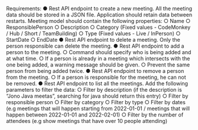 Requirements:
● Rest API endpoint to create a new meeting. All the meeting data should be stored in
a JSON file. Application should retain data between restarts. Meeting model should
contain the following properties:
○ Name
○ ResponsiblePerson
○ Description
○ Category (Fixed values - CodeMonkey / Hub / Short / TeamBuilding)
○ Type (Fixed values - Live / InPerson)
○ StartDate
○ EndDate
● Rest API endpoint to delete a meeting. Only the person responsible can delete the
meeting.
● Rest API endpoint to add a person to the meeting.
○ Command should specify who is being added and at what time.
○ If a person is already in a meeting which intersects with the one being added,
a warning message should be given.
○ Prevent the same person from being added twice.
● Rest API endpoint to remove a person from the meeting.
○ If a person is responsible for the meeting, he can not be removed.
● Rest API endpoint to list all the meetings. Add the following parameters to filter the
data:
○ Filter by description (if the description is “Jono Java meetas”, searching for
java should return this entry)
○ Filter by responsible person
○ Filter by category
○ Filter by type
○ Filter by dates (e.g meetings that will happen starting from 2022-01-01 /
meetings that will happen between 2022-01-01 and 2022-02-01)
○ Filter by the number of attendees (e.g show meetings that have over 10
people attending)
